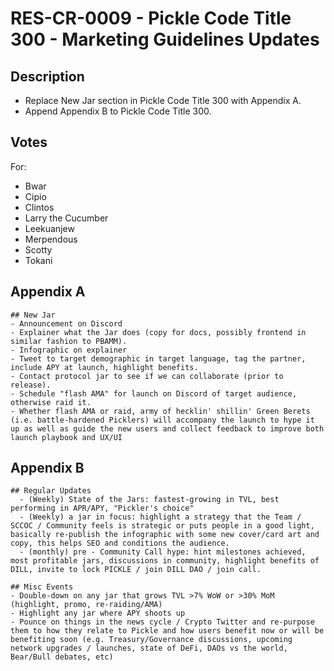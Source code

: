 # RES-CR-0009 - Pickle Code Title 300 - Marketing Guidelines Updates
## Description
- Replace New Jar section in Pickle Code Title 300 with Appendix A.
- Append Appendix B to Pickle Code Title 300.
## Votes
For:
-  Bwar
-  Cipio
-  Clintos
-  Larry the Cucumber
-  Leekuanjew
-  Merpendous
-  Scotty
-  Tokani
## Appendix A
```
## New Jar
- Announcement on Discord
- Explainer what the Jar does (copy for docs, possibly frontend in similar fashion to PBAMM).
- Infographic on explainer
- Tweet to target demographic in target language, tag the partner, include APY at launch, highlight benefits.
- Contact protocol jar to see if we can collaborate (prior to release).
- Schedule "flash AMA" for launch on Discord of target audience, otherwise raid it.
- Whether flash AMA or raid, army of hecklin' shillin' Green Berets (i.e. battle-hardened Picklers) will accompany the launch to hype it up as well as guide the new users and collect feedback to improve both launch playbook and UX/UI
```
## Appendix B
```
## Regular Updates
  - (Weekly) State of the Jars: fastest-growing in TVL, best performing in APR/APY, "Pickler's choice"
  - (Weekly) a jar in focus: highlight a strategy that the Team / SCCOC / Community feels is strategic or puts people in a good light, basically re-publish the infographic with some new cover/card art and copy, this helps SEO and conditions the audience.
  - (monthly) pre - Community Call hype: hint milestones achieved, most profitable jars, discussions in community, highlight benefits of DILL, invite to lock PICKLE / join DILL DAO / join call.

## Misc Events
- Double-down on any jar that grows TVL >7% WoW or >30% MoM (highlight, promo, re-raiding/AMA)
- Highlight any jar where APY shoots up 
- Pounce on things in the news cycle / Crypto Twitter and re-purpose them to how they relate to Pickle and how users benefit now or will be benefiting soon (e.g. Treasury/Governance discussions, upcoming network upgrades / launches, state of DeFi, DAOs vs the world, Bear/Bull debates, etc) 
```
